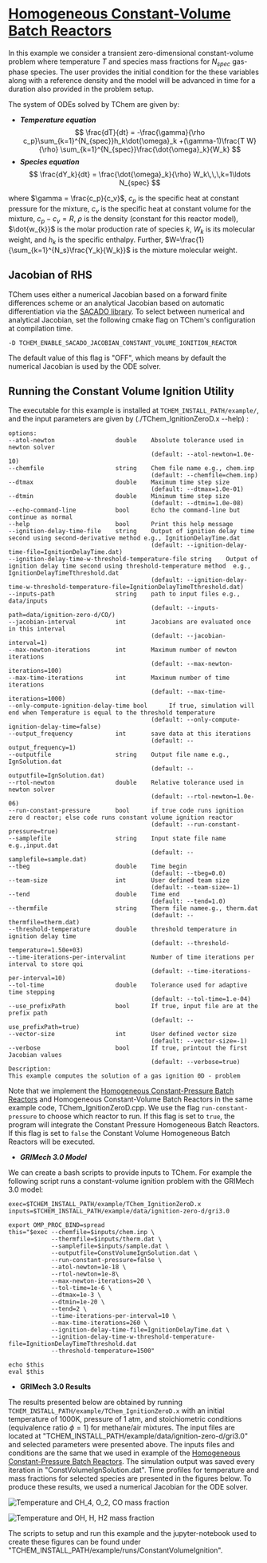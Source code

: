 # [Homogeneous Constant-Volume Batch Reactors](#cxx-api-ConstantVolumeIgnitionZeroD)

<!-- ## Problem Definition -->

In this example we consider a transient zero-dimensional constant-volume problem where temperature $T$ and species mass fractions for $N_{spec}$ gas-phase species. The user provides the initial condition for the these variables along with a reference density and the model will be advanced in time for a duration also provided in the problem setup.

The system of ODEs solved by TChem are given by:

* ***Temperature equation***
$$
\frac{dT}{dt} = -\frac{\gamma}{\rho c_p}\sum_{k=1}^{N_{spec}}h_k\dot{\omega}_k
+(\gamma-1)\frac{T W}{\rho} \sum_{k=1}^{N_{spec}}\frac{\dot{\omega}_k}{W_k}
$$
* ***Species equation***
$$
\frac{dY_k}{dt} = \frac{\dot{\omega}_k}{\rho} W_k\,\,\,k=1\ldots N_{spec}
$$

where $\gamma = \frac{c_p}{c_v}$, $c_p$ is the specific heat at constant pressure for the mixture, $c_v$ is the specific heat at constant volume for the mixture, $c_p-c_v=R$, $\rho$ is the density (constant for this reactor model), $\dot{w_{k}}$ is the molar production rate of species $k$, $W_k$ is its molecular weight, and $h_k$ is the specific enthalpy. Further, $W=\frac{1}{\sum_{k=1}^{N_s}\frac{Y_k}{W_k}}$ is the mixture molecular weight.

## Jacobian of RHS
<!-- [comment]: # (KK: consider to bring this option summary at the beginning of the reactor section) -->
TChem uses either a numerical Jacobian based on a forward finite differences scheme or an analytical Jacobian based on automatic differentiation via the [SACADO library](https://docs.trilinos.org/dev/packages/sacado/doc/html/index.html). To select between numerical and analytical Jacobian, set the following cmake flag on TChem's configuration at compilation time.

```
-D TCHEM_ENABLE_SACADO_JACOBIAN_CONSTANT_VOLUME_IGNITION_REACTOR
```
The default value of this flag is "OFF", which means by default the numerical Jacobian is used by the ODE solver.  

## Running the Constant Volume Ignition Utility

The executable for this example is installed at ``TCHEM_INSTALL_PATH/example/``,  and the input parameters are given by (./TChem_IgnitionZeroD.x --help) :

```
options:
--atol-newton                 double    Absolute tolerance used in newton solver
                                        (default: --atol-newton=1.0e-10)
--chemfile                    string    Chem file name e.g., chem.inp
                                        (default: --chemfile=chem.inp)
--dtmax                       double    Maximum time step size
                                        (default: --dtmax=1.0e-01)
--dtmin                       double    Minimum time step size
                                        (default: --dtmin=1.0e-08)
--echo-command-line           bool      Echo the command-line but continue as normal
--help                        bool      Print this help message
--ignition-delay-time-file    string    Output of ignition delay time second using second-derivative method e.g., IgnitionDelayTime.dat
                                        (default: --ignition-delay-time-file=IgnitionDelayTime.dat)
--ignition-delay-time-w-threshold-temperature-file string    Output of ignition delay time second using threshold-temperature method  e.g., IgnitionDelayTimeTthreshold.dat
                                        (default: --ignition-delay-time-w-threshold-temperature-file=IgnitionDelayTimeTthreshold.dat)
--inputs-path                 string    path to input files e.g., data/inputs
                                        (default: --inputs-path=data/ignition-zero-d/CO/)
--jacobian-interval           int       Jacobians are evaluated once in this interval
                                        (default: --jacobian-interval=1)
--max-newton-iterations       int       Maximum number of newton iterations
                                        (default: --max-newton-iterations=100)
--max-time-iterations         int       Maximum number of time iterations
                                        (default: --max-time-iterations=1000)
--only-compute-ignition-delay-time bool      If true, simulation will end when Temperature is equal to the threshold temperature  
                                        (default: --only-compute-ignition-delay-time=false)
--output_frequency            int       save data at this iterations
                                        (default: --output_frequency=1)
--outputfile                  string    Output file name e.g., IgnSolution.dat
                                        (default: --outputfile=IgnSolution.dat)
--rtol-newton                 double    Relative tolerance used in newton solver
                                        (default: --rtol-newton=1.0e-06)
--run-constant-pressure       bool      if true code runs ignition zero d reactor; else code runs constant volume ignition reactor
                                        (default: --run-constant-pressure=true)
--samplefile                  string    Input state file name e.g.,input.dat
                                        (default: --samplefile=sample.dat)
--tbeg                        double    Time begin
                                        (default: --tbeg=0.0)
--team-size                   int       User defined team size
                                        (default: --team-size=-1)
--tend                        double    Time end
                                        (default: --tend=1.0)
--thermfile                   string    Therm file namee.g., therm.dat
                                        (default: --thermfile=therm.dat)
--threshold-temperature       double    threshold temperature in ignition delay time
                                        (default: --threshold-temperature=1.50e+03)
--time-iterations-per-intervalint       Number of time iterations per interval to store qoi
                                        (default: --time-iterations-per-interval=10)
--tol-time                    double    Tolerance used for adaptive time stepping
                                        (default: --tol-time=1.e-04)
--use_prefixPath              bool      If true, input file are at the prefix path
                                        (default: --use_prefixPath=true)
--vector-size                 int       User defined vector size
                                        (default: --vector-size=-1)
--verbose                     bool      If true, printout the first Jacobian values
                                        (default: --verbose=true)
Description:
This example computes the solution of a gas ignition 0D - problem
```
Note that we implement the [Homogeneous Constant-Pressure Batch Reactors](#homogeneousconstant-pressurebatchreactors) and Homogeneous Constant-Volume Batch Reactors in the same example code, TChem_IgnitionZeroD.cpp. We use the flag ``run-constant-pressure`` to choose which reactor to run. If this flag is set to ``true``, the program will integrate the Constant Pressure Homogeneous Batch Reactors. If this flag is set to ``false`` the Constant Volume Homogeneous Batch Reactors will be executed.

* ***GRIMech 3.0 Model***

We can create a bash scripts to provide inputs to TChem. For example the following script runs a constant-volume ignition problem with the GRIMech 3.0 model:

```
exec=$TCHEM_INSTALL_PATH/example/TChem_IgnitionZeroD.x
inputs=$TCHEM_INSTALL_PATH/example/data/ignition-zero-d/gri3.0

export OMP_PROC_BIND=spread
this="$exec --chemfile=$inputs/chem.inp \
            --thermfile=$inputs/therm.dat \
            --samplefile=$inputs/sample.dat \
            --outputfile=ConstVolumeIgnSolution.dat \
            --run-constant-pressure=false \
            --atol-newton=1e-18 \
            --rtol-newton=1e-8\
            --max-newton-iterations=20 \
            --tol-time=1e-6 \
            --dtmax=1e-3 \
            --dtmin=1e-20 \
            --tend=2 \
            --time-iterations-per-interval=10 \
            --max-time-iterations=260 \
            --ignition-delay-time-file=IgnitionDelayTime.dat \
            --ignition-delay-time-w-threshold-temperature-file=IgnitionDelayTimeTthreshold.dat
            --threshold-temperature=1500"

echo $this
eval $this
```

* **GRIMech 3.0 Results**

The results presented below are obtained by running ``TCHEM_INSTALL_PATH/example/TChem_IgnitionZeroD.x`` with an initial temperature of $1000$K, pressure of $1$ atm, and stoichiometric conditions (equivalence ratio $\phi=1$) for methane/air mixtures. The input files are located at "TCHEM_INSTALL_PATH/example/data/ignition-zero-d/gri3.0" and selected parameters were presented above. The inputs files and conditions are the same that we used in example of the [Homogeneous Constant-Pressure Batch Reactors](#homogeneousconstant-pressurebatchreactors).
 The simulation output was saved every iteration in "ConstVolumeIgnSolution.dat". Time profiles for temperature and mass fractions for selected species are presented in the figures below. To produce these results, we used a numerical Jacobian for the ODE solver.


![Temperature and $CH_4$, $O_2$, $CO$ mass fraction](Figures/ConstantVolumeIgnition/TempMassFraction2.jpg)

![Temperature and $OH$, $H$, $H2$ mass fraction](Figures/ConstantVolumeIgnition/TempMassFraction3.jpg)

The scripts to setup and run this example and the jupyter-notebook used to create these figures can be found under "TCHEM_INSTALL_PATH/example/runs/ConstantVolumeIgnition".
